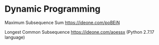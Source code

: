 # Dynamic Programming

Maximum Subsequence Sum https://ideone.com/poBEiN

Longest Common Subsequence https://ideone.com/aoessx (Python 2.7.17 language)
